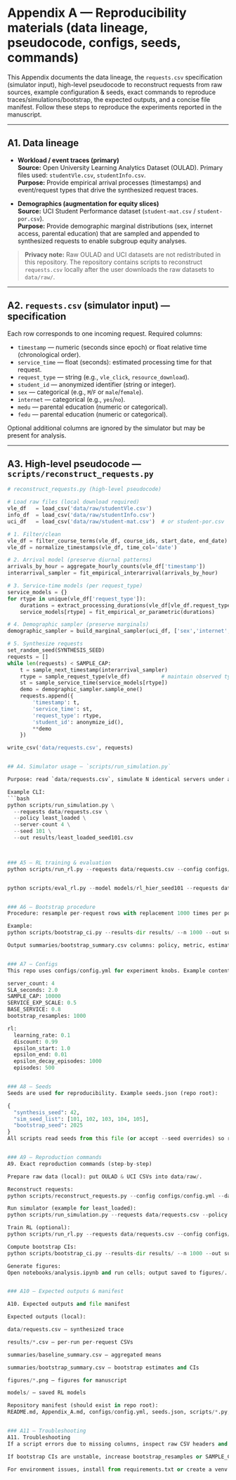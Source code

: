 ﻿# Appendix A — Reproducibility materials (data lineage, pseudocode, configs, seeds, commands)

This Appendix documents the data lineage, the `requests.csv` specification (simulator input), high-level pseudocode to reconstruct requests from raw sources, example configuration & seeds, exact commands to reproduce traces/simulations/bootstrap, the expected outputs, and a concise file manifest. Follow these steps to reproduce the experiments reported in the manuscript.

---

## A1. Data lineage

- **Workload / event traces (primary)**  
  **Source:** Open University Learning Analytics Dataset (OULAD). Primary files used: `studentVle.csv`, `studentInfo.csv`.  
  **Purpose:** Provide empirical arrival processes (timestamps) and event/request types that drive the synthesized request traces.

- **Demographics (augmentation for equity slices)**  
  **Source:** UCI Student Performance dataset (`student-mat.csv` / `student-por.csv`).  
  **Purpose:** Provide demographic marginal distributions (sex, internet access, parental education) that are sampled and appended to synthesized requests to enable subgroup equity analyses.

> **Privacy note:** Raw OULAD and UCI datasets are not redistributed in this repository. The repository contains scripts to reconstruct `requests.csv` locally after the user downloads the raw datasets to `data/raw/`.

---

## A2. `requests.csv` (simulator input) — specification

Each row corresponds to one incoming request. Required columns:

- `timestamp` — numeric (seconds since epoch) or float relative time (chronological order).  
- `service_time` — float (seconds): estimated processing time for that request.  
- `request_type` — string (e.g., `vle_click`, `resource_download`).  
- `student_id` — anonymized identifier (string or integer).  
- `sex` — categorical (e.g., `M`/`F` or `male`/`female`).  
- `internet` — categorical (e.g., `yes`/`no`).  
- `medu` — parental education (numeric or categorical).  
- `fedu` — parental education (numeric or categorical).

Optional additional columns are ignored by the simulator but may be present for analysis.

---

## A3. High-level pseudocode — `scripts/reconstruct_requests.py`

```python
# reconstruct_requests.py (high-level pseudocode)

# Load raw files (local download required)
vle_df   = load_csv('data/raw/studentVle.csv')
info_df  = load_csv('data/raw/studentInfo.csv')
uci_df   = load_csv('data/raw/student-mat.csv')  # or student-por.csv

# 1. Filter/clean
vle_df = filter_course_terms(vle_df, course_ids, start_date, end_date)
vle_df = normalize_timestamps(vle_df, time_col='date')

# 2. Arrival model (preserve diurnal patterns)
arrivals_by_hour = aggregate_hourly_counts(vle_df['timestamp'])
interarrival_sampler = fit_empirical_interarrival(arrivals_by_hour)

# 3. Service-time models (per request_type)
service_models = {}
for rtype in unique(vle_df['request_type']):
    durations = extract_processing_durations(vle_df[vle_df.request_type==rtype])
    service_models[rtype] = fit_empirical_or_parametric(durations)

# 4. Demographic sampler (preserve marginals)
demographic_sampler = build_marginal_sampler(uci_df, ['sex','internet','medu','fedu'])

# 5. Synthesize requests
set_random_seed(SYNTHESIS_SEED)
requests = []
while len(requests) < SAMPLE_CAP:
    t = sample_next_timestamp(interarrival_sampler)
    rtype = sample_request_type(vle_df)          # maintain observed type ratios
    st = sample_service_time(service_models[rtype])
    demo = demographic_sampler.sample_one()
    requests.append({
        'timestamp': t,
        'service_time': st,
        'request_type': rtype,
        'student_id': anonymize_id(),
        **demo
    })

write_csv('data/requests.csv', requests)


## A4. Simulator usage — `scripts/run_simulation.py`

Purpose: read `data/requests.csv`, simulate N identical servers under a scheduling policy, and write per-request outcomes to `results/`.

Example CLI:
```bash
python scripts/run_simulation.py \
  --requests data/requests.csv \
  --policy least_loaded \
  --server-count 4 \
  --seed 101 \
  --out results/least_loaded_seed101.csv



### A5 — RL training & evaluation 
python scripts/run_rl.py --requests data/requests.csv --config configs/config.yml --episodes 500 --seed 101 --save-dir models/rl_hier_seed101


python scripts/eval_rl.py --model models/rl_hier_seed101 --requests data/requests.csv --out results/rl_hier_eval_seed101.csv


### A6 — Bootstrap procedure 
Procedure: resample per-request rows with replacement 1000 times per policy, compute mean RT, p95, and SLA% per resample, then report 2.5/97.5 percentiles.

Example:
python scripts/bootstrap_ci.py --results-dir results/ --n 1000 --out summaries/bootstrap_summary.csv

Output summaries/bootstrap_summary.csv columns: policy, metric, estimate, ci_low, ci_high


### A7 — Configs 
This repo uses configs/config.yml for experiment knobs. Example content (already in repo):

server_count: 4
SLA_seconds: 2.0
SAMPLE_CAP: 10000
SERVICE_EXP_SCALE: 0.5
BASE_SERVICE: 0.8
bootstrap_resamples: 1000

rl:
  learning_rate: 0.1
  discount: 0.99
  epsilon_start: 1.0
  epsilon_end: 0.01
  epsilon_decay_episodes: 1000
  episodes: 500


### A8 — Seeds 
Seeds are used for reproducibility. Example seeds.json (repo root):

{
  "synthesis_seed": 42,
  "sim_seed_list": [101, 102, 103, 104, 105],
  "bootstrap_seed": 2025
}
All scripts read seeds from this file (or accept --seed overrides) so runs are deterministic when needed


### A9 — Reproduction commands 
A9. Exact reproduction commands (step-by-step)

Prepare raw data (local): put OULAD & UCI CSVs into data/raw/.

Reconstruct requests:
python scripts/reconstruct_requests.py --config configs/config.yml --data-dir data/raw --out data/requests.csv

Run simulator (example for least_loaded):
python scripts/run_simulation.py --requests data/requests.csv --policy least_loaded --server-count 4 --seed 101 --out results/least_loaded_seed101.csv

Train RL (optional):
python scripts/run_rl.py --requests data/requests.csv --config configs/config.yml --seed 101 --save-dir models/rl_hier_seed101

Compute bootstrap CIs:
python scripts/bootstrap_ci.py --results-dir results/ --n 1000 --out summaries/bootstrap_summary.csv

Generate figures:
Open notebooks/analysis.ipynb and run cells; output saved to figures/.


### A10 — Expected outputs & manifest 

A10. Expected outputs and file manifest

Expected outputs (local):

data/requests.csv — synthesized trace

results/*.csv — per-run per-request CSVs

summaries/baseline_summary.csv — aggregated means

summaries/bootstrap_summary.csv — bootstrap estimates and CIs

figures/*.png — figures for manuscript

models/ — saved RL models

Repository manifest (should exist in repo root):
README.md, Appendix_A.md, configs/config.yml, seeds.json, scripts/*.py, notebooks/*.ipynb, requirements.txt, figures/, results/ (if not large), summaries/.


### A11 — Troubleshooting 
A11. Troubleshooting
If a script errors due to missing columns, inspect raw CSV headers and update mappings in scripts/reconstruct_requests.py.

If bootstrap CIs are unstable, increase bootstrap_resamples or SAMPLE_CAP and add more seeds.

For environment issues, install from requirements.txt or create a venv: python -m venv venv; source venv/bin/activate; pip install -r requirements.txt.